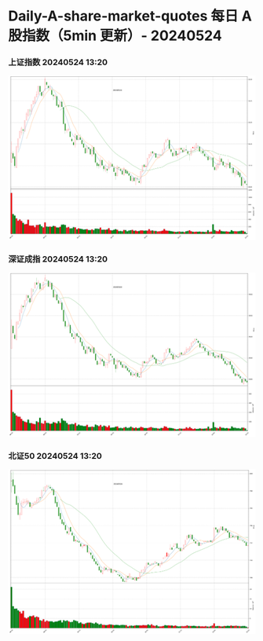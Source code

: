 
# Daily-A-share-market-quotes 每日 A 股指数（5min 更新）- 20240524

### 上证指数 20240524 13:20
![](./fig/2024/5/20240524-sh000001.png)

### 深证成指 20240524 13:20
![](./fig/2024/5/20240524-sz399001.png)

### 北证50 20240524 13:20
![](./fig/2024/5/20240524-bj899050.png)
